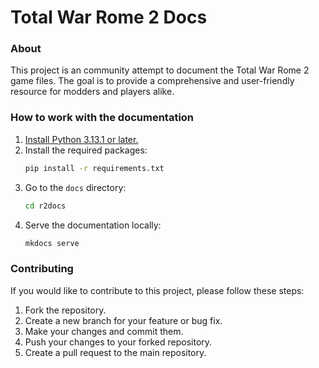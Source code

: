 # Total War Rome 2 Docs

### About

This project is an community attempt to document the Total War Rome 2 game files. 
The goal is to provide a comprehensive and user-friendly resource for modders and players alike.

### How to work with the documentation

1. [Install Python 3.13.1 or later.](https://www.python.org/downloads/)
2. Install the required packages:
   ```bash
   pip install -r requirements.txt
   ```
3. Go to the `docs` directory:
   ```bash
   cd r2docs
   ```
4. Serve the documentation locally:
   ```bash
   mkdocs serve
   ```

### Contributing
If you would like to contribute to this project, please follow these steps:

1. Fork the repository.
2. Create a new branch for your feature or bug fix.
3. Make your changes and commit them.
4. Push your changes to your forked repository.
5. Create a pull request to the main repository.

